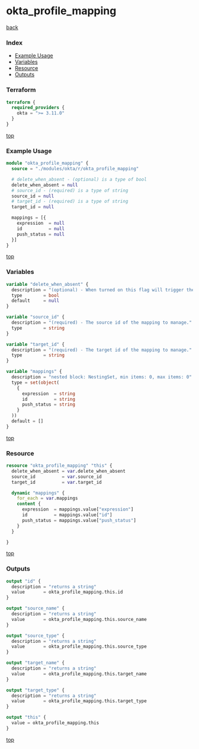 # okta_profile_mapping

[back](../okta.md)

### Index

- [Example Usage](#example-usage)
- [Variables](#variables)
- [Resource](#resource)
- [Outputs](#outputs)

### Terraform

```terraform
terraform {
  required_providers {
    okta = ">= 3.11.0"
  }
}
```

[top](#index)

### Example Usage

```terraform
module "okta_profile_mapping" {
  source = "./modules/okta/r/okta_profile_mapping"

  # delete_when_absent - (optional) is a type of bool
  delete_when_absent = null
  # source_id - (required) is a type of string
  source_id = null
  # target_id - (required) is a type of string
  target_id = null

  mappings = [{
    expression  = null
    id          = null
    push_status = null
  }]
}
```

[top](#index)

### Variables

```terraform
variable "delete_when_absent" {
  description = "(optional) - When turned on this flag will trigger the provider to delete mapping properties that are not defined in config. By default, we do not delete missing properties."
  type        = bool
  default     = null
}

variable "source_id" {
  description = "(required) - The source id of the mapping to manage."
  type        = string
}

variable "target_id" {
  description = "(required) - The target id of the mapping to manage."
  type        = string
}

variable "mappings" {
  description = "nested block: NestingSet, min items: 0, max items: 0"
  type = set(object(
    {
      expression  = string
      id          = string
      push_status = string
    }
  ))
  default = []
}
```

[top](#index)

### Resource

```terraform
resource "okta_profile_mapping" "this" {
  delete_when_absent = var.delete_when_absent
  source_id          = var.source_id
  target_id          = var.target_id

  dynamic "mappings" {
    for_each = var.mappings
    content {
      expression  = mappings.value["expression"]
      id          = mappings.value["id"]
      push_status = mappings.value["push_status"]
    }
  }

}
```

[top](#index)

### Outputs

```terraform
output "id" {
  description = "returns a string"
  value       = okta_profile_mapping.this.id
}

output "source_name" {
  description = "returns a string"
  value       = okta_profile_mapping.this.source_name
}

output "source_type" {
  description = "returns a string"
  value       = okta_profile_mapping.this.source_type
}

output "target_name" {
  description = "returns a string"
  value       = okta_profile_mapping.this.target_name
}

output "target_type" {
  description = "returns a string"
  value       = okta_profile_mapping.this.target_type
}

output "this" {
  value = okta_profile_mapping.this
}
```

[top](#index)